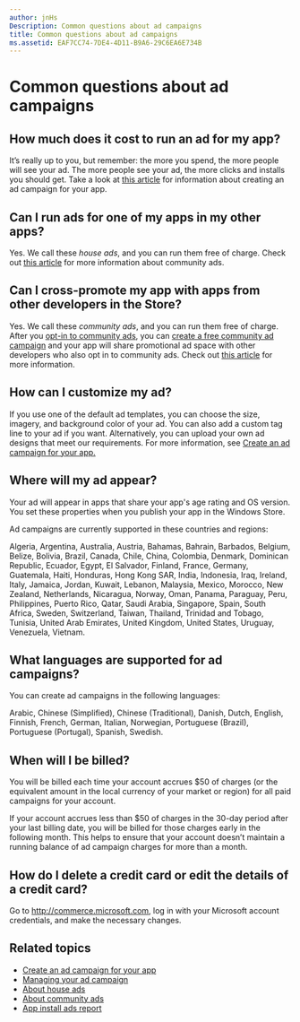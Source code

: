 ```yaml
---
author: jnHs
Description: Common questions about ad campaigns
title: Common questions about ad campaigns
ms.assetid: EAF7CC74-7DE4-4D11-B9A6-29C6EA6E734B
---
```


# Common questions about ad campaigns

## How much does it cost to run an ad for my app?

It’s really up to you, but remember: the more you spend, the more people will see your ad. The more people see your ad, the more clicks and installs you should get. Take a look at [this article](create-an-ad-campaign-for-your-app.md) for information about creating an ad campaign for your app.

## Can I run ads for one of my apps in my other apps?

Yes. We call these *house ads*, and you can run them free of charge. Check out [this article](about-house-ads.md) for more information about community ads.

## Can I cross-promote my app with apps from other developers in the Store?

Yes. We call these *community ads*, and you can run them free of charge. After you [opt-in to community ads](about-community-ads.md#how-to-opt-in-to-community-ads), you can [create a free community ad campaign](create-an-ad-campaign-for-your-app.md) and your app will share promotional ad space with other developers who also opt in to community ads. Check out [this article](about-community-ads.md) for more information.

## How can I customize my ad?

If you use one of the default ad templates, you can choose the size, imagery, and background color of your ad. You can also add a custom tag line to your ad if you want. Alternatively, you can upload your own ad designs that meet our requirements. For more information, see [Create an ad campaign for your app.](create-an-ad-campaign-for-your-app.md)

## Where will my ad appear?

Your ad will appear in apps that share your app's age rating and OS version. You set these properties when you publish your app in the Windows Store.

Ad campaigns are currently supported in these countries and regions:

Algeria, Argentina, Australia, Austria, Bahamas, Bahrain, Barbados, Belgium, Belize, Bolivia, Brazil, Canada, Chile, China, Colombia, Denmark, Dominican Republic, Ecuador, Egypt, El Salvador, Finland, France, Germany, Guatemala, Haiti, Honduras, Hong Kong SAR, India, Indonesia, Iraq, Ireland, Italy, Jamaica, Jordan, Kuwait, Lebanon, Malaysia, Mexico, Morocco, New Zealand, Netherlands, Nicaragua, Norway, Oman, Panama, Paraguay, Peru, Philippines, Puerto Rico, Qatar, Saudi Arabia, Singapore, Spain, South Africa, Sweden, Switzerland, Taiwan, Thailand, Trinidad and Tobago, Tunisia, United Arab Emirates, United Kingdom, United States, Uruguay, Venezuela, Vietnam.

## What languages are supported for ad campaigns?

You can create ad campaigns in the following languages:

Arabic, Chinese (Simplified), Chinese (Traditional), Danish, Dutch, English, Finnish, French, German, Italian, Norwegian, Portuguese (Brazil), Portuguese (Portugal), Spanish, Swedish.

## When will I be billed?

You will be billed each time your account accrues $50 of charges (or the equivalent amount in the local currency of your market or region) for all paid campaigns for your account.

If your account accrues less than $50 of charges in the 30-day period after your last billing date, you will be billed for those charges early in the following month. This helps to ensure that your account doesn’t maintain a running balance of ad campaign charges for more than a month.

## How do I delete a credit card or edit the details of a credit card?

Go to <http://commerce.microsoft.com>, log in with your Microsoft account credentials, and make the necessary changes.

## Related topics

* [Create an ad campaign for your app](create-an-ad-campaign-for-your-app.md)
* [Managing your ad campaign](managing-your-ad-campaign.md)
* [About house ads](about-house-ads.md)
* [About community ads](about-community-ads.md)
* [App install ads report](app-install-ads-reports.md)


<!--HONumber=Jun16_HO2-->


